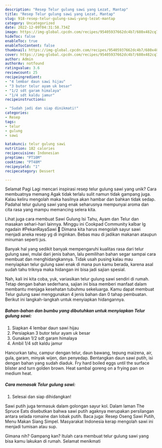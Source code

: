 ```yaml
---
description: "Resep Telur gulung sawi yang Lezat, Mantap"
title: "Resep Telur gulung sawi yang Lezat, Mantap"
slug: 918-resep-telur-gulung-sawi-yang-lezat-mantap
category: Uncategorized
date: 2022-12-09T04:31:58.734Z
image: https://img-global.cpcdn.com/recipes/95405937662dc4b7/680x482cq70/telur-gulung-sawi-foto-resep-utama.jpg
hideToc: false
enableToc: true
enableTocContent: false
thumbnail: https://img-global.cpcdn.com/recipes/95405937662dc4b7/680x482cq70/telur-gulung-sawi-foto-resep-utama.jpg
cover: https://img-global.cpcdn.com/recipes/95405937662dc4b7/680x482cq70/telur-gulung-sawi-foto-resep-utama.jpg
author: Admin
authorAv: notfound
ratingvalue: 3.6
reviewcount: 25
recipeingredient:
- "4 lembar daun sawi hijau"
- "3 butor telur ayam uk besar"
- "1/2 sdt garam himalaya"
- "1/4 sdt kaldu jamur"
recipeinstructions:

- "Sudah jadi dan siap dinikmati!"
categories:
- Resep
tags:
- telur
- gulung
- sawi

katakunci: telur gulung sawi 
nutrition: 182 calories
recipecuisine: Indonesian
preptime: "PT10M"
cooktime: "PT48M"
recipeyield: "1"
recipecategory: Dessert

---
```



Selamat Pagi Lagi mencari inspirasi resep telur gulung sawi yang unik? Cara membuatnya memang Agak tidak terlalu sulit namun tidak gampang juga. Kalau keliru mengolah maka hasilnya akan hambar dan bahkan tidak sedap. Padahal telur gulung sawi yang enak seharusnya mempunyai aroma dan cita rasa yang mampu memancing selera kita.


Lihat juga cara membuat Sawi Gulung Isi Tahu, Ayam dan Telur dan masakan sehari-hari lainnya. Minggu ini Cookpad Community kalbar lg ngadain #PekanRayaSawi 🥬 Dimana kita harus mengolah sayur sawi menjadi aneka resep yg di inginkan. Bebas mau di jadikan makanan ataupun minuman seperti jus.

Banyak hal yang sedikit banyak mempengaruhi kualitas rasa dari telur gulung sawi, mulai dari jenis bahan, lalu pemilihan bahan segar sampai cara membuat dan menghidangkannya. Tidak usah pusing kalau mau menyiapkan telur gulung sawi enak di mana pun kamu berada, karena asal sudah tahu triknya maka hidangan ini bisa jadi sajian spesial.


Nah, kali ini kita coba, yuk, variasikan telur gulung sawi sendiri di rumah. Tetap dengan bahan sederhana, sajian ini bisa memberi manfaat dalam membantu menjaga kesehatan tubuhmu sekeluarga. Kamu dapat membuat Telur gulung sawi menggunakan 4 jenis bahan dan 0 tahap pembuatan. Berikut ini langkah-langkah untuk menyiapkan hidangannya.

<!--inarticleads1-->

##### Bahan-bahan dan bumbu yang dibutuhkan untuk menyiapkan Telur gulung sawi:

1. Siapkan 4 lembar daun sawi hijau
1. Persiapkan 3 butor telur ayam uk besar
1. Gunakan 1/2 sdt garam himalaya
1. Ambil 1/4 sdt kaldu jamur


Hancurkan tahu, campur dengan telur, daun bawang, tepung maizena, air, gula, garam, minyak wijen, dan penyedap. Bentangkan daun sawi putih, isi dengan bahan yang sudah diaduk. Fry hard boiled eggs until the surface blister and turn golden brown. Heat sambal goreng on a frying pan on medium heat. 

<!--inarticleads2-->

##### Cara memasak Telur gulung sawi:


1. Selesai dan siap dihidangkan!

Sawi putih juga termasuk dalam golongan sayur kol. Dalam laman The Spruce Eats disebutkan bahwa sawi putih agaknya merupakan persilangan antara selada romaine dan lobak putih. Baca juga: Resep Oseng Sawi Putih, Menu Makan Siang Simpel. Masyarakat Indonesia kerap mengolah sawi ini menjadi tumisan atau sup. 

Gimana nih? Gampang kan? Itulah cara membuat telur gulung sawi yang bisa kamu lakukan di rumah. Selamat menikmati

